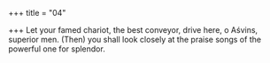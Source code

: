 +++
title = "04"

+++
Let your famed chariot, the best conveyor, drive here, o Aśvins,
superior men.
(Then) you shall look closely at the praise songs of the powerful one for  splendor.